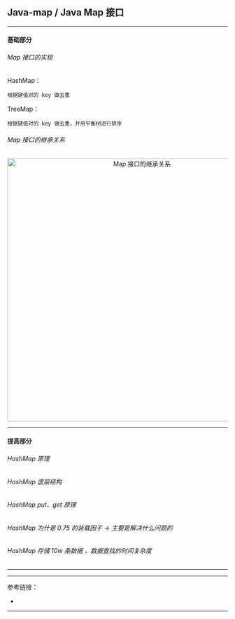 ## Java-map / Java Map 接口

---

#### 基础部分

###### Map 接口的实现

HashMap：

    根据键值对的 key 做去重

TreeMap：

    根据键值对的 key 做去重，并用平衡树进行排序

###### Map 接口的继承关系

<div align="center">
<img width="600"  alt="Map 接口的继承关系" src="https://github.com/bourneo/self-cultivation-of-a-software-engineer/blob/master/7_image/java/Java-map.webp"/></div>




---

#### 提高部分

###### HashMap 原理

###### HashMap 底层结构

###### HashMap put、get 原理

###### HashMap 为什是 0.75 的装载因子 -> 主要是解决什么问题的

###### HashMap 存储 10w 条数据 ，数据查找的时间复杂度

---







---

参考链接：

- []()

---











